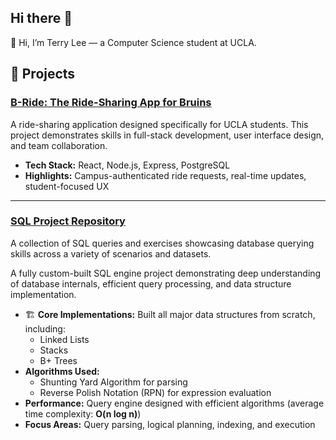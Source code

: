 ## Hi there 👋
👋 Hi, I’m Terry Lee — a Computer Science student at UCLA.

## 🚀 Projects

### [B-Ride: The Ride-Sharing App for Bruins](https://github.com/tlee817/B-Ride-The-Ride-Sharing-App-for-Bruins)
A ride-sharing application designed specifically for UCLA students. This project demonstrates skills in full-stack development, user interface design, and team collaboration.

-  **Tech Stack:** React, Node.js, Express, PostgreSQL
-  **Highlights:** Campus-authenticated ride requests, real-time updates, student-focused UX

---

### [SQL Project Repository](https://github.com/tlee817/SQL)
A collection of SQL queries and exercises showcasing database querying skills across a variety of scenarios and datasets.

A fully custom-built SQL engine project demonstrating deep understanding of database internals, efficient query processing, and data structure implementation.

- 🏗 **Core Implementations:** Built all major data structures from scratch, including:
  - Linked Lists
  - Stacks
  - B+ Trees
- **Algorithms Used:** 
  - Shunting Yard Algorithm for parsing
  - Reverse Polish Notation (RPN) for expression evaluation
-  **Performance:** Query engine designed with efficient algorithms (average time complexity: **O(n log n)**)
-  **Focus Areas:** Query parsing, logical planning, indexing, and execution
<!--
**tlee817/tlee817** is a ✨ _special_ ✨ repository because its `README.md` (this file) appears on your GitHub profile.

Here are some ideas to get you started:

- 🔭 I’m currently working on ...
- 🌱 I’m currently learning ...
- 👯 I’m looking to collaborate on ...
- 🤔 I’m looking for help with ...
- 💬 Ask me about ...
- 📫 How to reach me: ...
- 😄 Pronouns: ...
- ⚡ Fun fact: ...
-->
